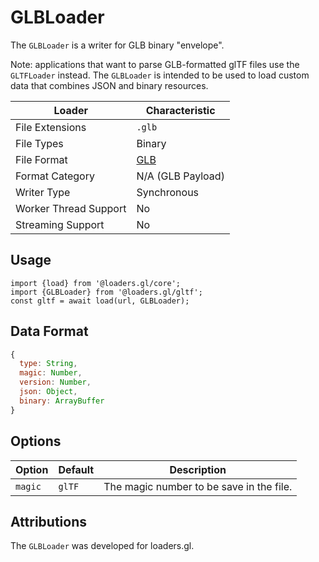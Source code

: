 # GLBLoader

The `GLBLoader` is a writer for GLB binary "envelope".

Note: applications that want to parse GLB-formatted glTF files use the `GLTFLoader` instead. The `GLBLoader` is intended to be used to load custom data that combines JSON and binary resources.

| Loader                | Characteristic                                                                                          |
| --------------------- | ------------------------------------------------------------------------------------------------------- |
| File Extensions       | `.glb`                                                                                                  |
| File Types            | Binary                                                                                                  |
| File Format           | [GLB](https://github.com/KhronosGroup/glTF/tree/master/specification/2.0#glb-file-format-specification) |
| Format Category       | N/A (GLB Payload)                                                                                       |
| Writer Type           | Synchronous                                                                                             |
| Worker Thread Support | No                                                                                                      |
| Streaming Support     | No                                                                                                      |

## Usage

```
import {load} from '@loaders.gl/core';
import {GLBLoader} from '@loaders.gl/gltf';
const gltf = await load(url, GLBLoader);
```

## Data Format

```js
{
  type: String,
  magic: Number,
  version: Number,
  json: Object,
  binary: ArrayBuffer
}
```

## Options

| Option  | Default   | Description                              |
| ------- | -------   | ---------------------------------------- |
| `magic` | `glTF`    | The magic number to be save in the file. |

## Attributions

The `GLBLoader` was developed for loaders.gl.
